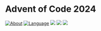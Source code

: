 # Advent of Code 2024

[![About](https://img.shields.io/badge/Advent%20of%20Code%20🎄-2024-brightgreen)](https://adventofcode.com/2024/about)
[![Language](https://img.shields.io/badge/Language-haskell-purple)](https://www.haskell.org/)
![](https://img.shields.io/badge/day%20📅-5-blue) 
![](https://img.shields.io/badge/stars%20⭐-7-yellow) 
![](https://img.shields.io/badge/days%20completed-3-red)

